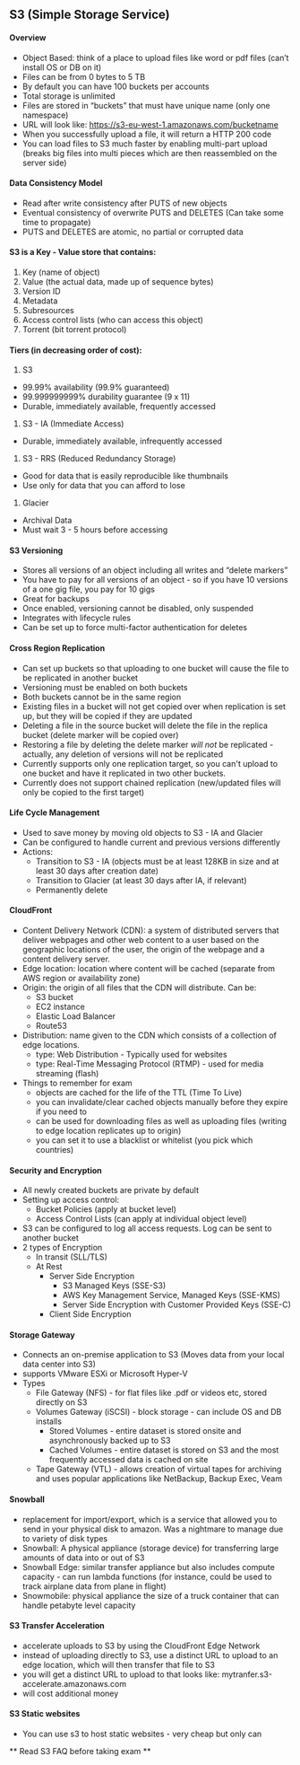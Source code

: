 ## S3 (Simple Storage Service)

#### Overview
* Object Based: think of a place to upload files like word or pdf files (can’t install OS or DB on it)
* Files can be from 0 bytes to 5 TB
* By default you can have 100 buckets per accounts
* Total storage is unlimited
* Files are stored in “buckets” that must have unique name (only one namespace)
* URL will look like: https://s3-eu-west-1.amazonaws.com/bucketname
* When you successfully upload a file, it will return a HTTP 200 code
* You can load files to S3 much faster by enabling multi-part upload (breaks big files into multi pieces which are then reassembled on the server side)

#### Data Consistency Model
* Read after write consistency after PUTS of new objects
* Eventual consistency of overwrite PUTS and DELETES (Can take some time to propagate)
* PUTS and DELETES are atomic, no partial or corrupted data

#### S3 is a Key - Value store that contains:
1. Key (name of object)
1. Value (the actual data, made up of sequence bytes)
1. Version ID
1. Metadata
1. Subresources
  1. Access control lists (who can access this object)
  1. Torrent (bit torrent protocol)

#### Tiers (in decreasing order of cost):
1. S3
  * 99.99% availability (99.9% guaranteed)
  * 99.999999999% durability guarantee (9 x 11)
  * Durable, immediately available, frequently accessed
1. S3 - IA (Immediate Access)
  * Durable, immediately available, infrequently accessed
1.  S3 - RRS (Reduced Redundancy Storage)
  * Good for data that is easily reproducible like thumbnails
  * Use only for data that you can afford to lose
1. Glacier
  * Archival Data
  * Must wait 3 - 5 hours before accessing

#### S3 Versioning
* Stores all versions of an object including all writes and “delete markers”
* You have to pay for all versions of an object - so if you have 10 versions of a one gig file, you pay for 10 gigs
* Great for backups
* Once enabled, versioning cannot be disabled, only suspended
* Integrates with lifecycle rules
* Can be set up to force multi-factor authentication for deletes

#### Cross Region Replication
* Can set up buckets so that uploading to one bucket will cause the file to be replicated in another bucket
* Versioning must be enabled on both buckets
* Both buckets cannot be in the same region
* Existing files in a bucket will not get copied over when replication is set up, but they will be copied if they are updated
* Deleting a file in the source bucket will delete the file in the replica bucket (delete marker will be copied over)
* Restoring a file by deleting the delete marker *will not* be replicated - actually, any deletion of versions will not be replicated
* Currently supports only one replication target, so you can't upload to one bucket and have it replicated in two other buckets.
* Currently does not support chained replication (new/updated files will only be copied to the first target)

#### Life Cycle Management
* Used to save money by moving old objects to S3 - IA and Glacier
* Can be configured to handle current and previous versions differently
* Actions:
  * Transition to S3 - IA (objects must be at least 128KB in size and at least 30 days after creation date)
  * Transition to Glacier (at least 30 days after IA, if relevant)
  * Permanently delete

#### CloudFront
* Content Delivery Network (CDN): a system of distributed servers that deliver webpages and other web content to a user based on the geographic locations of the user, the origin of the webpage and a content delivery server.
* Edge location: location where content will be cached (separate from AWS region or availability zone)
* Origin: the origin of all files that the CDN will distribute. Can be:
  * S3 bucket
  * EC2 instance
  * Elastic Load Balancer
  * Route53
* Distribution: name given to the CDN which consists of a collection of edge locations.
  * type: Web Distribution - Typically used for websites
  * type: Real-Time Messaging Protocol (RTMP) - used for media streaming (flash)
* Things to remember for exam
  * objects are cached for the life of the TTL (Time To Live)
  * you can invalidate/clear cached objects manually before they expire if you need to
  * can be used for downloading files as well as uploading files (writing to edge location replicates up to origin)
  * you can set it to use a blacklist or whitelist (you pick which countries)

#### Security and Encryption
* All newly created buckets are private by default
* Setting up access control:
  * Bucket Policies (apply at bucket level)
  * Access Control Lists (can apply at individual object level)
* S3 can be configured to log all access requests. Log can be sent to another bucket
* 2 types of Encryption
  * In transit (SLL/TLS)
  * At Rest
    * Server Side Encryption
      * S3 Managed Keys (SSE-S3)
      * AWS Key Management Service, Managed Keys (SSE-KMS)
      * Server Side Encryption with Customer Provided Keys (SSE-C)
    * Client Side Encryption

#### Storage Gateway
* Connects an on-premise application to S3 (Moves data from your local data center into S3)
* supports VMware ESXi or Microsoft Hyper-V
* Types
  * File Gateway (NFS) - for flat files like .pdf or videos etc, stored directly on S3
  * Volumes Gateway (iSCSI) - block storage - can include OS and DB installs
    * Stored Volumes - entire dataset is stored onsite and asynchronously backed up to S3
    * Cached Volumes - entire dataset is stored on S3 and the most frequently accessed data is cached on site
  * Tape Gateway (VTL) - allows creation of virtual tapes for archiving and uses popular applications like NetBackup, Backup Exec, Veam

#### Snowball
* replacement for import/export, which is a service that allowed you to send in your physical disk to amazon. Was a nightmare to manage due to variety of disk types
* Snowball: A physical appliance (storage device) for transferring large amounts of data into or out of S3
* Snowball Edge: similar transfer appliance but also includes compute capacity - can run lambda functions (for instance, could be used to track airplane data from plane in flight)
* Snowmobile: physical appliance the size of a truck container that can handle petabyte level capacity

#### S3 Transfer Acceleration
* accelerate uploads to S3 by using the CloudFront Edge Network
* instead of uploading directly to S3, use a distinct URL to upload to an edge location, which will then transfer that file to S3
* you will get a distinct URL to upload to that looks like: mytranfer.s3-accelerate.amazonaws.com
* will cost additional money

#### S3 Static websites
* You can use s3 to host static websites - very cheap but only can

** Read S3 FAQ before taking exam **
